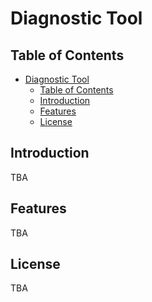 # Diagnostic Tool

## Table of Contents
- [Diagnostic Tool](#cuisine-trove)
  - [Table of Contents](#table-of-contents)
  - [Introduction](#introduction)
  - [Features](#features)
  - [License](#license)


## Introduction

TBA

## Features

TBA

##  License

TBA
